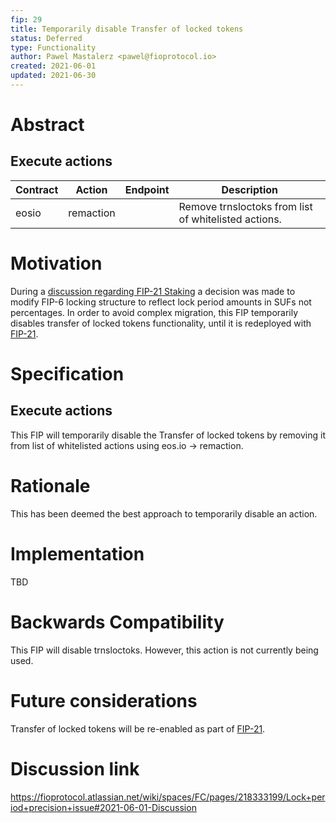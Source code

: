 ```yaml
---
fip: 29
title: Temporarily disable Transfer of locked tokens
status: Deferred
type: Functionality
author: Pawel Mastalerz <pawel@fioprotocol.io>
created: 2021-06-01
updated: 2021-06-30
---
```


# Abstract

## Execute actions
|Contract|Action|Endpoint|Description|
|---|---|---|---|
|eosio|remaction||Remove trnsloctoks from list of whitelisted actions.|

# Motivation
During a [discussion regarding FIP-21 Staking](https://fioprotocol.atlassian.net/wiki/spaces/FC/pages/218333199/Lock+period+precision+issue#2021-06-01-Discussion) a decision was made to modify FIP-6 locking structure to reflect lock period amounts in SUFs not percentages. In order to avoid complex migration, this FIP temporarily disables transfer of locked tokens functionality, until it is redeployed with [FIP-21](fip-0021.md).

# Specification
## Execute actions
This FIP will temporarily disable the Transfer of locked tokens by removing it from list of whitelisted actions using eos.io -> remaction.

# Rationale
This has been deemed the best approach to temporarily disable an action.

# Implementation
TBD

# Backwards Compatibility
This FIP will disable trnsloctoks. However, this action is not currently being used.

# Future considerations
Transfer of locked tokens will be re-enabled as part of [FIP-21](fip-0021.md).

# Discussion link
https://fioprotocol.atlassian.net/wiki/spaces/FC/pages/218333199/Lock+period+precision+issue#2021-06-01-Discussion
